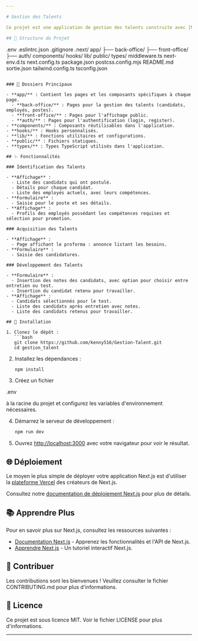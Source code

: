 ```yaml
---

# Gestion des Talents

Ce projet est une application de gestion des talents construite avec [Next.js](https://nextjs.org). Elle permet de gérer les candidats, les employés, et les postes au sein d'une entreprise.

## 📂 Structure du Projet

```
.env
.eslintrc.json
.gitignore
.next/
app/
  ├── back-office/
  ├── front-office/
  ├── auth/
components/
hooks/
lib/
public/
types/
middleware.ts
next-env.d.ts
next.config.ts
package.json
postcss.config.mjs
README.md
sortie.json
tailwind.config.ts
tsconfig.json
```

### 📁 Dossiers Principaux

- **app/** : Contient les pages et les composants spécifiques à chaque page.
  - **back-office/** : Pages pour la gestion des talents (candidats, employés, postes).
  - **front-office/** : Pages pour l'affichage public.
  - **auth/** : Pages pour l'authentification (login, register).
- **components/** : Composants réutilisables dans l'application.
- **hooks/** : Hooks personnalisés.
- **lib/** : Fonctions utilitaires et configurations.
- **public/** : Fichiers statiques.
- **types/** : Types TypeScript utilisés dans l'application.

## ✨ Fonctionnalités

### Identification des Talents

- **Affichage** :
  - Liste des candidats qui ont postulé.
  - Détails pour chaque candidat.
  - Liste des employés actuels, avec leurs compétences.
- **Formulaire** :
  - Saisie pour le poste et ses détails.
- **Affichage** :
  - Profils des employés possédant les compétences requises et sélection pour promotion.

### Acquisition des Talents

- **Affichage** :
  - Page affichant le proforma : annonce listant les besoins.
- **Formulaire** :
  - Saisie des candidatures.

### Développement des Talents

- **Formulaire** :
  - Insertion des notes des candidats, avec option pour choisir entre entretien ou test.
  - Insertion du candidat retenu pour travailler.
- **Affichage** :
  - Candidats sélectionnés pour le test.
  - Liste des candidats après entretien avec notes.
  - Liste des candidats retenus pour travailler.

## 🚀 Installation

1. Clonez le dépôt :
   ```bash
   git clone https://github.com/kenny516/Gestion-Talent.git
   cd gestion_talent
   ```

2. Installez les dépendances :
   ```bash
   npm install
   ```

3. Créez un fichier 

.env

 à la racine du projet et configurez les variables d'environnement nécessaires.

4. Démarrez le serveur de développement :
   ```bash
   npm run dev
   ```

5. Ouvrez [http://localhost:3000](http://localhost:3000) avec votre navigateur pour voir le résultat.

## 🌐 Déploiement

Le moyen le plus simple de déployer votre application Next.js est d'utiliser la [plateforme Vercel](https://vercel.com/new?utm_medium=default-template&filter=next.js&utm_source=create-next-app&utm_campaign=create-next-app-readme) des créateurs de Next.js.

Consultez notre [documentation de déploiement Next.js](https://nextjs.org/docs/app/building-your-application/deploying) pour plus de détails.

## 📚 Apprendre Plus

Pour en savoir plus sur Next.js, consultez les ressources suivantes :

- [Documentation Next.js](https://nextjs.org/docs) - Apprenez les fonctionnalités et l'API de Next.js.
- [Apprendre Next.js](https://nextjs.org/learn) - Un tutoriel interactif Next.js.

## 🤝 Contribuer

Les contributions sont les bienvenues ! Veuillez consulter le fichier CONTRIBUTING.md pour plus d'informations.

## 📄 Licence

Ce projet est sous licence MIT. Voir le fichier LICENSE pour plus d'informations.

---
```

